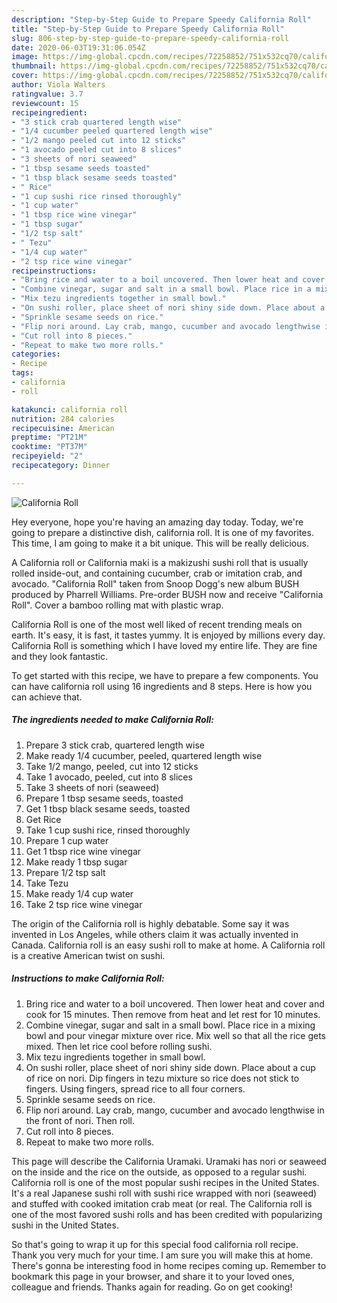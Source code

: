 ```yaml
---
description: "Step-by-Step Guide to Prepare Speedy California Roll"
title: "Step-by-Step Guide to Prepare Speedy California Roll"
slug: 806-step-by-step-guide-to-prepare-speedy-california-roll
date: 2020-06-03T19:31:06.054Z
image: https://img-global.cpcdn.com/recipes/72258852/751x532cq70/california-roll-recipe-main-photo.jpg
thumbnail: https://img-global.cpcdn.com/recipes/72258852/751x532cq70/california-roll-recipe-main-photo.jpg
cover: https://img-global.cpcdn.com/recipes/72258852/751x532cq70/california-roll-recipe-main-photo.jpg
author: Viola Walters
ratingvalue: 3.7
reviewcount: 15
recipeingredient:
- "3 stick crab quartered length wise"
- "1/4 cucumber peeled quartered length wise"
- "1/2 mango peeled cut into 12 sticks"
- "1 avocado peeled cut into 8 slices"
- "3 sheets of nori seaweed"
- "1 tbsp sesame seeds toasted"
- "1 tbsp black sesame seeds toasted"
- " Rice"
- "1 cup sushi rice rinsed thoroughly"
- "1 cup water"
- "1 tbsp rice wine vinegar"
- "1 tbsp sugar"
- "1/2 tsp salt"
- " Tezu"
- "1/4 cup water"
- "2 tsp rice wine vinegar"
recipeinstructions:
- "Bring rice and water to a boil uncovered. Then lower heat and cover and cook for 15 minutes. Then remove from heat and let rest for 10 minutes."
- "Combine vinegar, sugar and salt in a small bowl. Place rice in a mixing bowl and pour vinegar mixture over rice.  Mix well so that all the rice gets mixed. Then let rice cool before rolling sushi."
- "Mix tezu ingredients together in small bowl."
- "On sushi roller, place sheet of nori shiny side down. Place about a cup of rice on nori. Dip fingers in tezu mixture so rice does not stick to fingers. Using fingers, spread rice to all four corners."
- "Sprinkle sesame seeds on rice."
- "Flip nori around. Lay crab, mango, cucumber and avocado lengthwise in the front of nori. Then roll."
- "Cut roll into 8 pieces."
- "Repeat to make two more rolls."
categories:
- Recipe
tags:
- california
- roll

katakunci: california roll 
nutrition: 284 calories
recipecuisine: American
preptime: "PT21M"
cooktime: "PT37M"
recipeyield: "2"
recipecategory: Dinner

---
```



![California Roll](https://img-global.cpcdn.com/recipes/72258852/751x532cq70/california-roll-recipe-main-photo.jpg)

Hey everyone, hope you're having an amazing day today. Today, we're going to prepare a distinctive dish, california roll. It is one of my favorites. This time, I am going to make it a bit unique. This will be really delicious.

A California roll or California maki is a makizushi sushi roll that is usually rolled inside-out, and containing cucumber, crab or imitation crab, and avocado. &#34;California Roll&#34; taken from Snoop Dogg&#39;s new album BUSH produced by Pharrell Williams. Pre-order BUSH now and receive &#34;California Roll&#34;. Cover a bamboo rolling mat with plastic wrap.

California Roll is one of the most well liked of recent trending meals on earth. It's easy, it is fast, it tastes yummy. It is enjoyed by millions every day. California Roll is something which I have loved my entire life. They are fine and they look fantastic.


To get started with this recipe, we have to prepare a few components. You can have california roll using 16 ingredients and 8 steps. Here is how you can achieve that.

<!--inarticleads1-->

##### The ingredients needed to make California Roll:

1. Prepare 3 stick crab, quartered length wise
1. Make ready 1/4 cucumber, peeled, quartered length wise
1. Take 1/2 mango, peeled, cut into 12 sticks
1. Take 1 avocado, peeled, cut into 8 slices
1. Take 3 sheets of nori (seaweed)
1. Prepare 1 tbsp sesame seeds, toasted
1. Get 1 tbsp black sesame seeds, toasted
1. Get  Rice
1. Take 1 cup sushi rice, rinsed thoroughly
1. Prepare 1 cup water
1. Get 1 tbsp rice wine vinegar
1. Make ready 1 tbsp sugar
1. Prepare 1/2 tsp salt
1. Take  Tezu
1. Make ready 1/4 cup water
1. Take 2 tsp rice wine vinegar


The origin of the California roll is highly debatable. Some say it was invented in Los Angeles, while others claim it was actually invented in Canada. California roll is an easy sushi roll to make at home. A California roll is a creative American twist on sushi. 

<!--inarticleads2-->

##### Instructions to make California Roll:

1. Bring rice and water to a boil uncovered. Then lower heat and cover and cook for 15 minutes. Then remove from heat and let rest for 10 minutes.
1. Combine vinegar, sugar and salt in a small bowl. Place rice in a mixing bowl and pour vinegar mixture over rice.  Mix well so that all the rice gets mixed. Then let rice cool before rolling sushi.
1. Mix tezu ingredients together in small bowl.
1. On sushi roller, place sheet of nori shiny side down. Place about a cup of rice on nori. Dip fingers in tezu mixture so rice does not stick to fingers. Using fingers, spread rice to all four corners.
1. Sprinkle sesame seeds on rice.
1. Flip nori around. Lay crab, mango, cucumber and avocado lengthwise in the front of nori. Then roll.
1. Cut roll into 8 pieces.
1. Repeat to make two more rolls.


This page will describe the California Uramaki. Uramaki has nori or seaweed on the inside and the rice on the outside, as opposed to a regular sushi. California roll is one of the most popular sushi recipes in the United States. It&#39;s a real Japanese sushi roll with sushi rice wrapped with nori (seaweed) and stuffed with cooked imitation crab meat (or real. The California roll is one of the most favored sushi rolls and has been credited with popularizing sushi in the United States. 

So that's going to wrap it up for this special food california roll recipe. Thank you very much for your time. I am sure you will make this at home. There's gonna be interesting food in home recipes coming up. Remember to bookmark this page in your browser, and share it to your loved ones, colleague and friends. Thanks again for reading. Go on get cooking!
